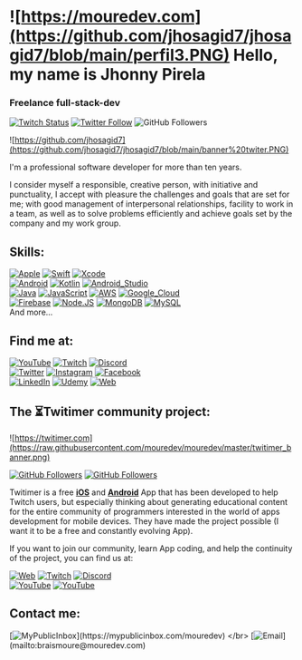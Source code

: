 

# ![https://mouredev.com](https://github.com/jhosagid7/jhosagid7/blob/main/perfil3.PNG) Hello, my name is Jhonny Pirela
### Freelance full-stack-dev


[![Twitch Status](https://img.shields.io/twitch/status/Jhosagid7?style=social)](https://twitch.com/Jhosagid7)
[![Twitter Follow](https://img.shields.io/twitter/follow/Jhosagid71?style=social)](https://twitter.com/Jhosagid71)
![GitHub Followers](https://img.shields.io/github/followers/jhosagid7?style=social)

![https://github.com/jhosagid7](https://github.com/jhosagid7/jhosagid7/blob/main/banner%20twiter.PNG)

I'm a professional software developer for more than ten years.

I consider myself a responsible, creative person, with initiative and punctuality, I accept with pleasure the challenges and goals that are set for me; with good management of interpersonal relationships, facility to work in a team, as well as to solve problems efficiently and achieve goals set by the company and my work group.

## Skills:
[![Apple](https://img.shields.io/badge/iOS-999999?style=for-the-badge&logo=apple&logoColor=white&labelColor=101010)]()
[![Swift](https://img.shields.io/badge/Swift-FA7343?style=for-the-badge&logo=swift&logoColor=white&labelColor=101010)]()
[![Xcode](https://img.shields.io/badge/Xcode-1575F9?style=for-the-badge&logo=xcode&logoColor=white&labelColor=101010)]()
</br>
[![Android](https://img.shields.io/badge/Android-3DDC84?style=for-the-badge&logo=android&logoColor=white&labelColor=101010)]()
[![Kotlin](https://img.shields.io/badge/Kotlin-0095D5?style=for-the-badge&logo=kotlin&logoColor=white&labelColor=101010)]()
[![Android_Studio](https://img.shields.io/badge/Android_Studio-3DDC84?style=for-the-badge&logo=android-studio&logoColor=white&labelColor=101010)]()
</br>
[![Java](https://img.shields.io/badge/Java-007396?style=for-the-badge&logo=java&logoColor=white&labelColor=101010)]()
[![JavaScript](https://img.shields.io/badge/JavaScript-F7DF1E?style=for-the-badge&logo=javascript&logoColor=white&labelColor=101010)]()
[![AWS](https://img.shields.io/badge/AWS-232F3E?style=for-the-badge&logo=amazon-aws&logoColor=white&labelColor=101010)]()
[![Google_Cloud](https://img.shields.io/badge/Google_Cloud-4285F4?style=for-the-badge&logo=googlecloud&logoColor=white&labelColor=101010)]()
</br>
[![Firebase](https://img.shields.io/badge/Firebase-FFCA28?style=for-the-badge&logo=firebase&logoColor=white&labelColor=101010)]()
[![Node.JS](https://img.shields.io/badge/Node.JS-339933?style=for-the-badge&logo=node.js&logoColor=white&labelColor=101010)]()
[![MongoDB](https://img.shields.io/badge/MongoDB-47A248?style=for-the-badge&logo=mongodb&logoColor=white&labelColor=101010)]()
[![MySQL](https://img.shields.io/badge/MySQL-4479A1?style=for-the-badge&logo=mysql&logoColor=white&labelColor=101010)]()
</br>
And more...

## Find me at:

[![YouTube](https://img.shields.io/badge/YouTube-Mouredev_by_Brais_Moure-FF0000?style=for-the-badge&logo=youtube&logoColor=white&labelColor=101010)](https://youtube.com/mouredevapps)
[![Twitch](https://img.shields.io/badge/Twitch-mouredev-9146FF?style=for-the-badge&logo=twitch&logoColor=white&labelColor=101010)](https://twitch.tv/mouredev)
[![Discord](https://img.shields.io/badge/Discord-mouredev-5865F2?style=for-the-badge&logo=discord&logoColor=white&labelColor=101010)](https://discord.gg/U3KjjfUfUJ)
</br>
[![Twitter](https://img.shields.io/badge/Twitter-@mouredev-1DA1F2?style=for-the-badge&logo=twitter&logoColor=white&labelColor=101010)](https://twitter.com/mouredev)
[![Instagram](https://img.shields.io/badge/Instagram-@mouredev-E4405F?style=for-the-badge&logo=instagram&logoColor=white&labelColor=101010)](https://instagram.com/mouredev)
[![Facebook](https://img.shields.io/badge/Facebook-@mouredev-1877F2?style=for-the-badge&logo=facebook&logoColor=white&labelColor=101010)](https://facebook.com/mouredev)
</br>
[![LinkedIn](https://img.shields.io/badge/LinkedIn-Brais_Moure-0077B5?style=for-the-badge&logo=linkedin&logoColor=white&labelColor=101010)](https://www.linkedin.com/in/braismoure)
[![Udemy](https://img.shields.io/badge/Udemy-Brais_Moure-EC5252?style=for-the-badge&logo=udemy&logoColor=white&labelColor=101010)](https://www.udemy.com/course/swift_ios/?referralCode=04756B8423CBE177B930)
[![Web](https://img.shields.io/badge/My_Website-MoureDev.com-14a1f0?style=for-the-badge&logo=dev.to&logoColor=white&labelColor=101010)](https://mouredev.com)

## The ⏳Twitimer community project:
![https://twitimer.com](https://raw.githubusercontent.com/mouredev/mouredev/master/twitimer_banner.png)

[![GitHub Followers](https://img.shields.io/github/stars/mouredev/Twitimer-iOS?label=Public%20iOS%20App%20repository&style=social)](https://github.com/mouredev/Twitimer-iOS)
[![GitHub Followers](https://img.shields.io/github/stars/mouredev/Twitimer-Android?label=Public%20Android%20App%20repository&style=social)](https://github.com/mouredev/Twitimer-Android)

Twitimer is a free **[iOS](https://apps.apple.com/us/app/twitimer-twitch-guide/id1564592351)** and **[Android](https://play.google.com/store/apps/details?id=com.mouredev.twitimer)** App that has been developed to help Twitch users, but especially thinking about generating educational content for the entire community of programmers interested in the world of apps development for mobile devices. They have made the project possible (I want it to be a free and constantly evolving App).

If you want to join our community, learn App coding, and help the continuity of the project, you can find us at:

[![Web](https://img.shields.io/badge/Twitimer.com-Official_site-3A1C66?style=for-the-badge&logoColor=white&labelColor=101010)](https://twitimer.com)
[![Twitch](https://img.shields.io/badge/Twitch-Live_coding-9146FF?style=for-the-badge&logo=twitch&logoColor=white&labelColor=101010)](https://twitch.tv/mouredev)
[![Discord](https://img.shields.io/badge/Discord-Feedback_and_bugs-5865F2?style=for-the-badge&logo=discord&logoColor=white&labelColor=101010)](https://discord.gg/U3KjjfUfUJ)
</br>
[![YouTube](https://img.shields.io/badge/YouTube-Tutorials-FF0000?style=for-the-badge&logo=youtube&logoColor=white&labelColor=101010)](https://youtube.com/mouredevapps)
[![YouTube](https://img.shields.io/badge/YouTube-Twitch_live_backups-FF0000?style=for-the-badge&logo=youtube&logoColor=white&labelColor=101010)](https://youtube.com/mouredevbackups)




## Contact me:

[![MyPublicInbox](https://img.shields.io/badge/MyPublicInbox-MESSAGE+COFFEE_(FAST_RESPONSE)_Thank_you!-orange?style=for-the-badge&logo=buy-me-a-coffee&logoColor=white&labelColor=101010)](https://mypublicinbox.com/mouredev)
</br>
[![Email](https://img.shields.io/badge/braismoure@mouredev.com-my_personal_email_(slow_response)-D14836?style=for-the-badge&logo=gmail&logoColor=white&labelColor=101010)](mailto:braismoure@mouredev.com)
